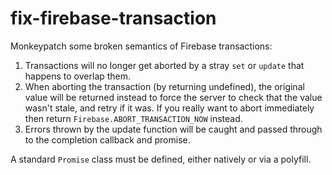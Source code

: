 # fix-firebase-transaction

Monkeypatch some broken semantics of Firebase transactions:
1. Transactions will no longer get aborted by a stray `set` or `update` that happens to overlap them.
2. When aborting the transaction (by returning undefined), the original value will be returned instead to force the server to check that the value wasn't stale, and retry if it was.  If you really want to abort immediately then return `Firebase.ABORT_TRANSACTION_NOW` instead.
3. Errors thrown by the update function will be caught and passed through to the completion callback and promise.

A standard `Promise` class must be defined, either natively or via a polyfill.
